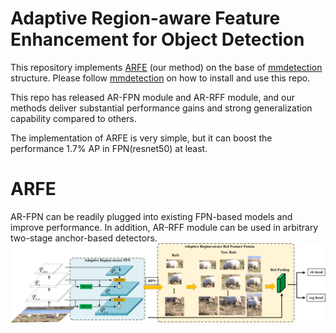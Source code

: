 # Adaptive Region-aware Feature Enhancement for Object Detection
This repository implements [ARFE]() (our method) on the base of [mmdetection](https://github.com/open-mmlab/mmdetection) structure. Please follow [mmdetection](https://github.com/open-mmlab/mmdetection) on how to install and use this repo.

This repo has released AR-FPN module and AR-RFF module, and our methods deliver substantial performance gains and strong generalization capability compared to others.

The implementation of ARFE is very simple, but it can boost the performance 1.7% AP in FPN(resnet50) at least.

# ARFE
AR-FPN can be readily plugged into existing FPN-based models and improve performance. In addition, AR-RFF module can be used in arbitrary two-stage anchor-based detectors.
![architecture](imgs/4.png)
